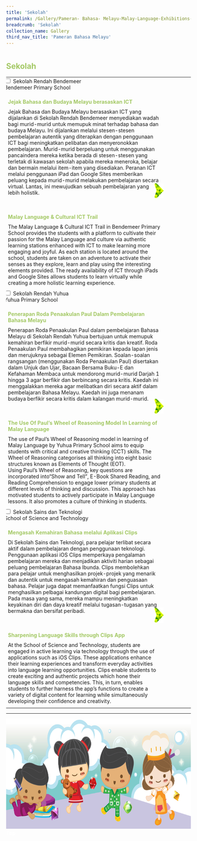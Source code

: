 ```yaml
---
title: 'Sekolah'
permalink: /Gallery/Pameran- Bahasa- Melayu-Malay-Language-Exhibitions-d/Schools/
breadcrumb: 'Sekolah'
collection_name: Gallery
third_nav_title: 'Pameran Bahasa Melayu'
---
```


<h2 style="padding-top:12px;color:#a3c864;">Sekolah</h2>
<html>
<head>
<style>

.hl{
    display: inline-block;
    padding: 12px 20px;
    text-align: center;
    text-decoration: none;
    color: #fff;
    background-color: #4372d6;
    border-radius: 6px;
    outline: 0;
    cursor: pointer;
    margin-right: 10px;
    margin-bottom: 7px;
    width: 120px;
}
.tbl{
    border:0 none;
    padding:0; 
    margin:0;
    border-collapse: collapse;
}
.tbl a {
    position:absolute;
    margin-left: -100px;
}
.atab {
    margin-bottom: 5px;
    width: 87%;
    height:auto;
    margin-left: -5px;
    }
    
    @media only screen and (max-width: 600px) {
   .atab{
  width:69%;
  }
}

</style>
<!-- Global site tag (gtag.js) - Google Ads: 726049306 -->
<script async src="https://www.googletagmanager.com/gtag/js?id=AW-726049306"></script>
<script>
  window.dataLayer = window.dataLayer || [];
  function gtag(){dataLayer.push(arguments);}
  gtag('js', new Date());

  gtag('config', 'AW-726049306');
</script>
</head>
<body>
  <table class="tbl">
<tr>
<td style="border:0 none;padding: 0; margin:0;">
<div class="atab">
      <input id="tab-2" type="checkbox" name="tab">
      <label for="tab-2" class="lbML">	Sekolah Rendah Bendemeer<br/>Bendemeer Primary School</label>
      <div class="tab-content">
       <h4 style="padding-top:12px;margin:10px;color:#a3c864;">Jejak Bahasa dan Budaya Melayu berasaskan ICT</h4>
        <p style="margin:10px;">
         Jejak Bahasa dan Budaya Melayu berasaskan ICT yang dijalankan di Sekolah Rendah Bendemeer menyediakan wadah bagi murid-murid untuk memupuk minat terhadap bahasa dan budaya Melayu. Ini dijalankan melalui stesen-stesen pembelajaran autentik yang diterapkan dengan penggunaan ICT bagi meningkatkan pelibatan dan menyeronokkan pembelajaran. Murid-murid berpeluang untuk menggunakan pancaindera mereka ketika berada di stesen-stesen yang terletak di kawasan sekolah apabila mereka meneroka, belajar dan bermain melalui item-item yang disediakan. Peranan ICT melalui penggunaan iPad dan Google Sites memberikan peluang kepada murid-murid melakukan pembelajaran secara virtual. Lantas, ini mewujudkan sebuah pembelajaran yang lebih holistik.
  </p><br/>
     <h4 style="padding-top:12px;margin:10px;color:#a3c864;">Malay Language & Cultural ICT Trail</h4>
        <p style="margin:10px;">
          The Malay Language & Cultural ICT Trail in Bendemeer Primary School provides the students with a platform to cultivate their passion for the Malay Language and culture via authentic learning stations enhanced with ICT to make learning more engaging and joyful. As each station is located around the school, students are taken on an adventure to activate their senses as they explore, learn and play using the interesting elements provided. The ready availability  of ICT through iPads and Google Sites allows students to learn virtually while creating a more holistic learning experience.
        </p>
      </div>
</div>
</td>
<td style="border:0 none;padding: 0;" class="btnImg17">
 <a href="/mlmoe/Sekolah-Rendah-Bendemeer/"><img src="/images/MTLS_arrows_V1(19AUG2020)-01.png"></a>
</td>
</tr>
<tr>
<td style="border:0 none;padding: 0; margin:0;">
<div class="atab">
      <input id="tab-1" type="checkbox" name="tab">
      <label for="tab-1" class="lbML">Sekolah Rendah Yuhua<br/>Yuhua Primary School</label>
      <div class="tab-content">
     <h4 style="padding-top:12px;margin:10px;color:#a3c864;">Penerapan Roda Penaakulan Paul Dalam Pembelajaran Bahasa Melayu </h4>
      <p style="margin:10px;">
        Penerapan Roda Penaakulan Paul dalam pembelajaran Bahasa Melayu di Sekolah Rendah Yuhua bertujuan untuk memupuk kemahiran berfikir murid-murid secara kritis dan kreatif. Roda Penaakulan Paul membahagikan pemikiran kepada lapan jenis dan merujuknya sebagai Elemen Pemikiran.
Soalan-soalan rangsangan (menggunakan Roda Penaakulan Paul) disertakan dalam Unjuk dan Ujar, Bacaan Bersama Buku-E dan Kefahaman Membaca untuk mendorong murid-murid Darjah 1 hingga 3 agar berfikir dan berbincang secara kritis. Kaedah ini menggalakkan mereka agar melibatkan diri secara aktif dalam pembelajaran Bahasa Melayu. Kaedah ini juga menanam budaya berfikir secara kritis dalam kalangan murid-murid.  
 </p><br/>

<h4 style="padding-top:12px;margin:10px;color:#a3c864;">The Use Of Paul’s Wheel of Reasoning Model In Learning of Malay Language</h4>
<p style="margin:10px;">The use of Paul’s Wheel of Reasoning model in learning of Malay Language by Yuhua Primary School aims to equip students with critical and creative thinking (CCT) skills. The Wheel of Reasoning categorises all thinking into eight basic structures  known as Elements of Thought (EOT). <br/>Using Paul’s Wheel of Reasoning, key questions are incorporated into“Show and Tell”, E-Book Shared Reading, and Reading Comprehension to engage lower primary students at different levels of thinking and discussion. This approach has motivated students to actively participate in Malay Language lessons. It also promotes a culture of thinking in students.
</p>
      </div>
</div>
</td> 
<td style="border:0 none;padding: 0;" class="btnImg17">
<a href="/mlmoe/Sekolah-Rendah-Yuhua/"><img src="/images/MTLS_arrows_V1(19AUG2020)-01.png"></a>
</td>
</tr>
<tr>
<td style="border:0 none;padding: 0; margin:0;">
<div class="atab">
      <input id="tab-3" type="checkbox" name="tab">
      <label for="tab-3" class="lbML">Sekolah Sains dan Teknologi <br/>School of Science and Technology</label>
      <div class="tab-content">
       <h4 style="padding-top:12px;margin:10px;color:#a3c864;">Mengasah Kemahiran Bahasa melalui Aplikasi Clips</h4>
        <p style="margin:10px;">
          Di Sekolah Sains dan Teknologi, para pelajar terlibat secara aktif dalam pembelajaran dengan penggunaan teknologi. Penggunaan aplikasi iOS Clips memperkaya pengalaman pembelajaran mereka dan menjadikan aktiviti harian sebagai peluang pembelajaran Bahasa Ibunda. Clips membolehkan para pelajar untuk menghasilkan projek-projek yang menarik dan autentik untuk mengasah kemahiran dan penguasaan bahasa. Pelajar juga dapat memanfaatkan fungsi  Clips untuk menghasilkan pelbagai  kandungan digital bagi pembelajaran. Pada masa yang sama, mereka mampu meningkatkan keyakinan diri dan daya kreatif melalui tugasan-tugasan yang bermakna dan bersifat peribadi.
        </p><br/>
       <h4 style="padding-top:12px;margin:10px;color:#a3c864;">Sharpening Language Skills through Clips App</h4>
        <p style="margin:10px;">
         At the School of Science and Technology, students are engaged in active learning via technology through the use of applications such as iOS Clips. These applications enhance their learning experiences and transform everyday activities into language learning opportunities. Clips enable students to create exciting and authentic projects which hone their language skills and competencies. This, in turn, enables students to further harness the app’s functions to create a variety of digital content for learning while simultaneously developing their confidence and creativity.
        </p>
      </div>
</div>
</td>
<td style="border:0 none;padding: 0;" class="btnImg17">
 <a href="/mlmoe/Sekolah-Sains-dan-Teknologi/"><img src="/images/MTLS_arrows_V1(19AUG2020)-01.png"></a>
</td>
</tr>
</table>

<hr>
<div class="image">
  <img src="images/New_footer.jpg" class="Image" width="1000" height="300"></div>
<div class="btntop"><a href="#top" style="text-decoration:none;"><span style="color:white"><b>Top</b></span></a></div>
